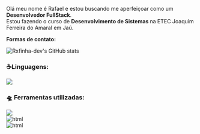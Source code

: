 
<p > <align="left"> 
  Olá meu nome é Rafael e estou buscando me aperfeiçoar como um <strong> Desenvolvedor FullStack</strong>.<br>
  Estou fazendo o curso de <strong>Desenvolvimento de Sistemas </strong>na ETEC Joaquim Ferreira do Amaral em Jaú.  
</p>
<strong>Formas de contato:</strong>



![Rxfinha-dev's GitHub stats](https://github-readme-stats.vercel.app/api?username=Rxfinha-dev&showicons=true&theme=apprentice)


<strong><h3>☕Linguagens:</h3></strong> 
                      <a href="https://skillicons.dev">
                          <img src="https://skillicons.dev/icons?i=html,css,cs,git,php,mysql=6" />
                      </a>
<h3><strong>🛸 Ferramentas utilizadas:</strong></h3>
    <a href="https://skillicons.dev">
                          <img src="https://skillicons.dev/icons?i=visualstudio,vscode,github" />
                      </a>   
<div style="display: inline_block">
<img alt="html" src="https://img.shields.io/badge/Visual_Studio-5C2D91?style=for-the-badge&logo=visual%20studio&logoColor=white"/>
</div>

<div style="display: inline_block">
<img alt="html" src="https://img.shields.io/badge/Visual_Studio_Code-0078D4?style=for-the-badge&logo=visual%20studio%20code&logoColor=white"/>
</div>
